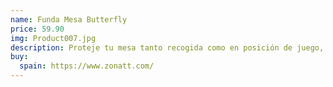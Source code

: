 ```yaml
---
name: Funda Mesa Butterfly
price: 59.90
img: Product007.jpg
description: Proteje tu mesa tanto recogida como en posición de juego, y alarga su vida Fabricada en Nylon duradero con cordaje
buy:
  spain: https://www.zonatt.com/
---
```

